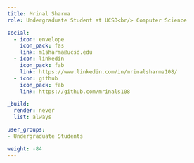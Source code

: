 ```yaml
---
title: Mrinal Sharma
role: Undergraduate Student at UCSD<br/> Computer Science

social:
  - icon: envelope
    icon_pack: fas
    link: m1sharma@ucsd.edu
  - icon: linkedin
    icon_pack: fab
    link: https://www.linkedin.com/in/mrinalsharma108/
  - icon: github
    icon_pack: fab
    link: https://github.com/mrinals108

_build:
  render: never
  list: always

user_groups:
- Undergraduate Students

weight: -84
---
```

